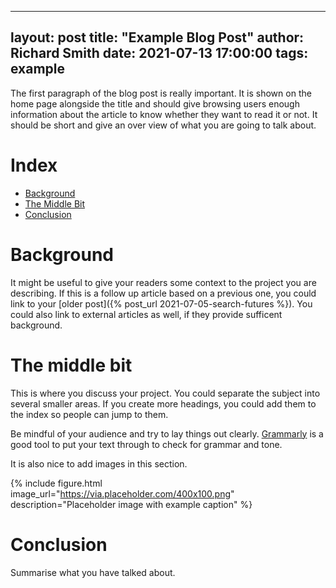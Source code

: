 <!--- Edit the title, author, date and tags when creating an article  --->
---
layout: post
title:  "Example Blog Post"
author: Richard Smith
date:   2021-07-13 17:00:00
tags: example
---

The first paragraph of the blog post is really important. It is shown on the home page
alongside the title and should give browsing users enough information about the article
to know whether they want to read it or not. It should be short and give an over view 
of what you are going to talk about.

# Index

* [Background](#background)
* [The Middle Bit](#the-middle-bit)
* [Conclusion](#conclusion)

# Background

It might be useful to give your readers some context to the project you are describing.
If this is a follow up article based on a previous one, you could link to your [older post]({% post_url 2021-07-05-search-futures %}).
You could also link to external articles as well, if they provide sufficent background.

# The middle bit

This is where you discuss your project. You could separate the subject into several smaller
areas. If you create more headings, you could add them to the index so people can jump to them.

Be mindful of your audience and try to lay things out clearly. [Grammarly](https://app.grammarly.com/) is a good tool
to put your text through to check for grammar and tone.

It is also nice to add images in this section.

{% include figure.html
    image_url="https://via.placeholder.com/400x100.png"
    description="Placeholder image with example caption"
%}


# Conclusion

Summarise what you have talked about.